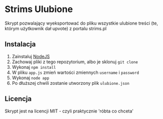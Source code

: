 # Strims Ulubione
Skrypt pozwalający wyeksportować do pliku wszystkie ulubione treści (te, którym użytkownik dał upvote) z portalu strims.pl

## Instalacja

1. Zainstaluj [NodeJS](https://nodejs.org)
1. Zachowaj pliki z tego repozytorium, albo je sklonuj `git clone`
1. Wykonaj `npm install`
1. W pliku `app.js` zmień wartości zmiennych `username` i `password`
1. Wykonaj `node app`
1. Po dłuższej chwili zostanie utworzony plik `ulubione.json`

## Licencja

Skrypt jest na licencji MIT - czyli praktycznie 'róbta co chceta'

